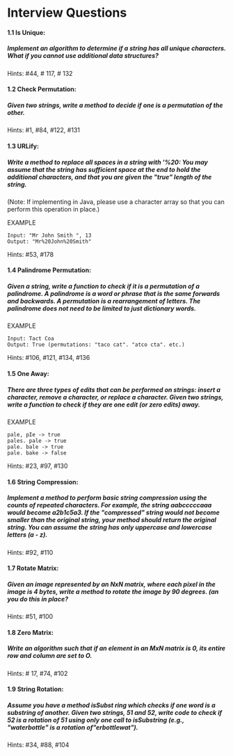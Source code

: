 # Interview Questions

#### 1.1 Is Unique: 
##### Implement an algorithm to determine if a string has all unique characters. What if you cannot use additional data structures?
Hints: #44, # 117, # 132

#### 1.2 Check Permutation: 
##### Given two strings, write a method to decide if one is a permutation of the other.
Hints: #1, #84, #122, #131

#### 1.3 URLify: 
##### Write a method to replace all spaces in a string with '%20: You may assume that the string has sufficient space at the end to hold the additional characters, and that you are given the "true" length of the string.
(Note: If implementing in Java, please use a character array so that you can perform this operation in place.)

EXAMPLE
```
Input: "Mr John Smith ", 13
Output: "Mr%20John%20Smith"
```
Hints: #53, #178

#### 1.4 Palindrome Permutation: 
##### Given a string, write a function to check if it is a permutation of a palindrome. A palindrome is a word or phrase that is the same forwards and backwards. A permutation is a rearrangement of letters. The palindrome does not need to be limited to just dictionary words.
EXAMPLE
```
Input: Tact Coa
Output: True (permutations: "taco cat". "atco cta". etc.)
```
Hints: #106, #121, #134, #136

#### 1.5 One Away: 
##### There are three types of edits that can be performed on strings: insert a character, remove a character, or replace a character. Given two strings, write a function to check if they are one edit (or zero edits) away.
EXAMPLE
```
pale, pIe -> true
pales. pale -> true
pale. bale -> true
pale. bake -> false
```
Hints: #23, #97, #130

#### 1.6 String Compression: 
##### Implement a method to perform basic string compression using the counts of repeated characters. For example, the string aabcccccaaa would become a2b1c5a3. If the "compressed" string would not become smaller than the original string, your method should return the original string. You can assume the string has only uppercase and lowercase letters (a - z).
Hints: #92, #110

#### 1.7 Rotate Matrix: 
##### Given an image represented by an NxN matrix, where each pixel in the image is 4 bytes, write a method to rotate the image by 90 degrees. (an you do this in place?
Hints: #51, #100

#### 1.8 Zero Matrix: 
##### Write an algorithm such that if an element in an MxN matrix is 0, its entire row and column are set to O.
Hints: # 17, #74, #102

#### 1.9 String Rotation: 
##### Assume you have a method isSubst ring which checks if one word is a substring of another. Given two strings, 51 and 52, write code to check if 52 is a rotation of 51 using only one call to isSubstring (e.g., "waterbottle" is a rotation of"erbottlewat").
Hints: #34, #88, #104 